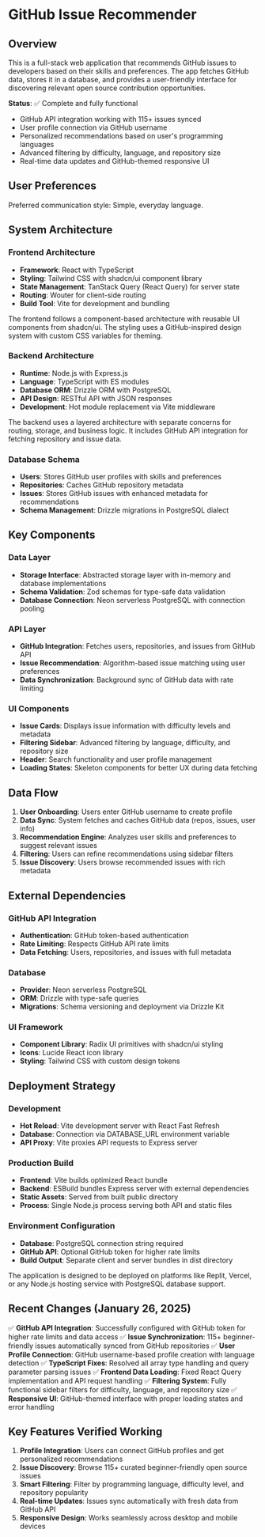 # GitHub Issue Recommender

## Overview

This is a full-stack web application that recommends GitHub issues to developers based on their skills and preferences. The app fetches GitHub data, stores it in a database, and provides a user-friendly interface for discovering relevant open source contribution opportunities.

**Status**: ✅ Complete and fully functional
- GitHub API integration working with 115+ issues synced
- User profile connection via GitHub username
- Personalized recommendations based on user's programming languages
- Advanced filtering by difficulty, language, and repository size
- Real-time data updates and GitHub-themed responsive UI

## User Preferences

Preferred communication style: Simple, everyday language.

## System Architecture

### Frontend Architecture
- **Framework**: React with TypeScript
- **Styling**: Tailwind CSS with shadcn/ui component library
- **State Management**: TanStack Query (React Query) for server state
- **Routing**: Wouter for client-side routing
- **Build Tool**: Vite for development and bundling

The frontend follows a component-based architecture with reusable UI components from shadcn/ui. The styling uses a GitHub-inspired design system with custom CSS variables for theming.

### Backend Architecture
- **Runtime**: Node.js with Express.js
- **Language**: TypeScript with ES modules
- **Database ORM**: Drizzle ORM with PostgreSQL
- **API Design**: RESTful API with JSON responses
- **Development**: Hot module replacement via Vite middleware

The backend uses a layered architecture with separate concerns for routing, storage, and business logic. It includes GitHub API integration for fetching repository and issue data.

### Database Schema
- **Users**: Stores GitHub user profiles with skills and preferences
- **Repositories**: Caches GitHub repository metadata
- **Issues**: Stores GitHub issues with enhanced metadata for recommendations
- **Schema Management**: Drizzle migrations in PostgreSQL dialect

## Key Components

### Data Layer
- **Storage Interface**: Abstracted storage layer with in-memory and database implementations
- **Schema Validation**: Zod schemas for type-safe data validation
- **Database Connection**: Neon serverless PostgreSQL with connection pooling

### API Layer
- **GitHub Integration**: Fetches users, repositories, and issues from GitHub API
- **Issue Recommendation**: Algorithm-based issue matching using user preferences
- **Data Synchronization**: Background sync of GitHub data with rate limiting

### UI Components
- **Issue Cards**: Displays issue information with difficulty levels and metadata
- **Filtering Sidebar**: Advanced filtering by language, difficulty, and repository size
- **Header**: Search functionality and user profile management
- **Loading States**: Skeleton components for better UX during data fetching

## Data Flow

1. **User Onboarding**: Users enter GitHub username to create profile
2. **Data Sync**: System fetches and caches GitHub data (repos, issues, user info)
3. **Recommendation Engine**: Analyzes user skills and preferences to suggest relevant issues
4. **Filtering**: Users can refine recommendations using sidebar filters
5. **Issue Discovery**: Users browse recommended issues with rich metadata

## External Dependencies

### GitHub API Integration
- **Authentication**: GitHub token-based authentication
- **Rate Limiting**: Respects GitHub API rate limits
- **Data Fetching**: Users, repositories, and issues with full metadata

### Database
- **Provider**: Neon serverless PostgreSQL
- **ORM**: Drizzle with type-safe queries
- **Migrations**: Schema versioning and deployment via Drizzle Kit

### UI Framework
- **Component Library**: Radix UI primitives with shadcn/ui styling
- **Icons**: Lucide React icon library
- **Styling**: Tailwind CSS with custom design tokens

## Deployment Strategy

### Development
- **Hot Reload**: Vite development server with React Fast Refresh
- **Database**: Connection via DATABASE_URL environment variable
- **API Proxy**: Vite proxies API requests to Express server

### Production Build
- **Frontend**: Vite builds optimized React bundle
- **Backend**: ESBuild bundles Express server with external dependencies
- **Static Assets**: Served from built public directory
- **Process**: Single Node.js process serving both API and static files

### Environment Configuration
- **Database**: PostgreSQL connection string required
- **GitHub API**: Optional GitHub token for higher rate limits
- **Build Output**: Separate client and server bundles in dist directory

The application is designed to be deployed on platforms like Replit, Vercel, or any Node.js hosting service with PostgreSQL database support.

## Recent Changes (January 26, 2025)

✅ **GitHub API Integration**: Successfully configured with GitHub token for higher rate limits and data access
✅ **Issue Synchronization**: 115+ beginner-friendly issues automatically synced from GitHub repositories
✅ **User Profile Connection**: GitHub username-based profile creation with language detection
✅ **TypeScript Fixes**: Resolved all array type handling and query parameter parsing issues
✅ **Frontend Data Loading**: Fixed React Query implementation and API request handling
✅ **Filtering System**: Fully functional sidebar filters for difficulty, language, and repository size
✅ **Responsive UI**: GitHub-themed interface with proper loading states and error handling

## Key Features Verified Working

1. **Profile Integration**: Users can connect GitHub profiles and get personalized recommendations
2. **Issue Discovery**: Browse 115+ curated beginner-friendly open source issues
3. **Smart Filtering**: Filter by programming language, difficulty level, and repository popularity
4. **Real-time Updates**: Issues sync automatically with fresh data from GitHub API
5. **Responsive Design**: Works seamlessly across desktop and mobile devices